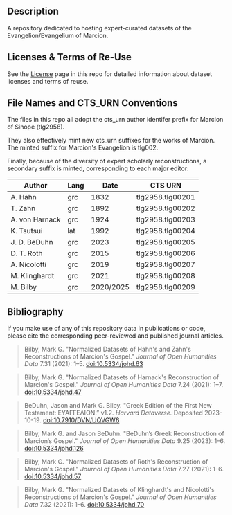 ## Description

A repository dedicated to hosting expert-curated datasets of the Evangelion/Evangelium of Marcion.

## Licenses & Terms of Re-Use

See the [License](https://github.com/nauarchus/Marcion_Evangelion/blob/main/LICENSE.md) page in this repo for detailed information about dataset licenses and terms of reuse.

## File Names and CTS_URN Conventions

The files in this repo all adopt the cts_urn author identifer prefix for Marcion of Sinope (tlg2958). 

They also effectively mint new cts_urn suffixes for the works of Marcion. The minted suffix for Marcion's Evangelion is tlg002.

Finally, because of the diversity of expert scholarly reconstructions, a secondary suffix is minted, corresponding to each major editor:

| Author               | Lang | Date      | CTS URN           | 
|-----------------------|-----------|------------|------------------|
| A. Hahn              | grc  | 1832      | tlg2958.tlg00201  |
| T. Zahn            | grc  | 1892      | tlg2958.tlg00202  | 
| A. von Harnack       | grc  | 1924      | tlg2958.tlg00203  | 
| K. Tsutsui           | lat  | 1992      | tlg2958.tlg00204  |
| J. D. BeDuhn         | grc  | 2023      | tlg2958.tlg00205  | 
| D. T. Roth          | grc  | 2015      | tlg2958.tlg00206  | 
| A. Nicolotti         | grc  | 2019      | tlg2958.tlg00207  | 
| M. Klinghardt        | grc  | 2021      | tlg2958.tlg00208  |
| M. Bilby             | grc  | 2020/2025      | tlg2958.tlg00209  |

## Bibliography

If you make use of any of this repository data in publications or code, please cite the corresponding peer-reviewed and published journal articles.

> Bilby, Mark G. "Normalized Datasets of Hahn's and Zahn's Reconstructions of Marcion's Gospel." *Journal of Open Humanities Data* 7.31 (2021): 1–5. [doi:10.5334/johd.63](https://doi.org/10.5334/johd.63)

> Bilby, Mark G. "Normalized Datasets of Harnack's Reconstruction of Marcion's Gospel." *Journal of Open Humanities Data* 7.24 (2021): 1–7. [doi:10.5334/johd.47](https://doi.org/10.5334/johd.47)

> BeDuhn, Jason and Mark G. Bilby. "Greek Edition of the First New Testament: ΕΥΑΓΓΕΛΙΟΝ.” v1.2. *Harvard Dataverse.* Deposited 2023-10-19. [doi:10.7910/DVN/UQVGW6](https://doi.org/10.7910/DVN/UQVGW6)

> Bilby, Mark G. and Jason BeDuhn. "BeDuhn’s Greek Reconstruction of Marcion’s Gospel." *Journal of Open Humanities Data* 9.25 (2023): 1–6. [doi:10.5334/johd.126](https://doi.org/10.5334/johd.126)

> Bilby, Mark G. "Normalized Datasets of Roth's Reconstruction of Marcion's Gospel." *Journal of Open Humanities Data* 7.27 (2021): 1–6. [doi:10.5334/johd.57](https://doi.org/10.5334/johd.57)

> Bilby, Mark G. "Normalized Datasets of Klinghardt's and Nicolotti's Reconstructions of Marcion's Gospel." *Journal of Open Humanities Data* 7.32 (2021): 1–6. [doi:10.5334/johd.70](https://doi.org/10.5334/johd.70)

